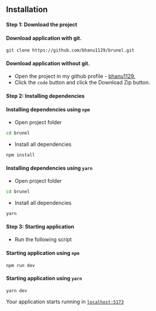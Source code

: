 ## Installation

#### **Step 1: Download the project**
#### Download application with git.

```git
git clone https://github.com/bhanu1129/brunel.git
```

#### Download application without git.

- Open the project in my github profile - [bhanu1129.](https://github.com/bhanu1129/brunel/)
- Click the `code` button and click the Download Zip button.

#### **Step 2: Installing dependencies**

#### Installing dependencies using `npm`

- Open project folder
```bash
cd brunel
```
- Install all dependencies
```npm
npm install
```

#### Installing dependencies using `yarn`

- Open project folder
```bash
cd brunel
```
- Install all dependencies
```yarn
yarn
```

#### **Step 3: Starting application**

- Run the following script

#### Starting application using `npm`

```npm
npm run dev
```

#### Starting application using `yarn`

```npm
yarn dev
```

Your application starts running in [`localhost:5173`](http://localhost:5173/)